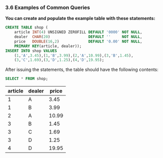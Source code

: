 ### 3.6 Examples of Common Queries

<strong>
You can create and populate the example table with these statements:
</strong>

```SQL
CREATE TABLE shop (
    article INT(4) UNSIGNED ZEROFILL DEFAULT '0000' NOT NULL,
    dealer  CHAR(20)                 DEFAULT ''     NOT NULL,
    price   DOUBLE(16,2)             DEFAULT '0.00' NOT NULL,
    PRIMARY KEY(article, dealer));
INSERT INTO shop VALUES
    (1,'A',3.45),(1,'B',3.99),(2,'A',10.99),(3,'B',1.45),
    (3,'C',1.69),(3,'D',1.25),(4,'D',19.95);
```

<p>After issuing the statements, the table should have the following contents:</p>

```SQL
SELECT * FROM shop;
```

| article | dealer | price |
|---------|--------|-------|
|    1 | A      |  3.45 |
|    1 | B      |  3.99 |
|    2 | A      | 10.99 |
|    3 | B      |  1.45 |
|    3 | C      |  1.69 |
|    3 | D      |  1.25 |
|    4 | D      | 19.95 |